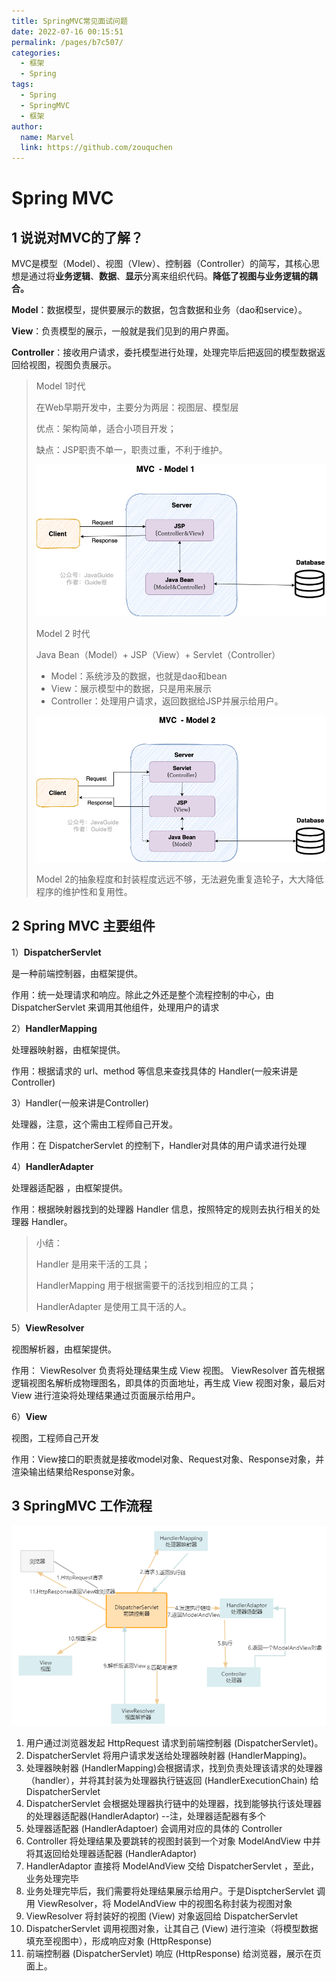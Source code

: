 ```yaml
---
title: SpringMVC常见面试问题
date: 2022-07-16 00:15:51
permalink: /pages/b7c507/
categories:
  - 框架
  - Spring
tags:
  - Spring
  - SpringMVC
  - 框架
author: 
  name: Marvel
  link: https://github.com/zouquchen
---
```

# Spring MVC

## 1 说说对MVC的了解？

MVC是模型（Model）、视图（VIew）、控制器（Controller）的简写，其核心思想是通过将**业务逻辑**、**数据**、**显示**分离来组织代码。**降低了视图与业务逻辑的耦合。**

**Model**：数据模型，提供要展示的数据，包含数据和业务（dao和service）。

**View**：负责模型的展示，一般就是我们见到的用户界面。

**Controller**：接收用户请求，委托模型进行处理，处理完毕后把返回的模型数据返回给视图，视图负责展示。

> Model 1时代
>
> 在Web早期开发中，主要分为两层：视图层、模型层
>
> 优点：架构简单，适合小项目开发；
>
> 缺点：JSP职责不单一，职责过重，不利于维护。
>
> <img src="https://raw.githubusercontent.com/zouquchen/Images/main/imgs2022/mvc-model1.png" alt="image-20221114152044835" style="zoom:80%;" />
>
> Model 2 时代
>
> Java Bean（Model）+ JSP（View）+ Servlet（Controller）
>
> - Model：系统涉及的数据，也就是dao和bean
> - View：展示模型中的数据，只是用来展示
> - Controller：处理用户请求，返回数据给JSP并展示给用户。
>
> <img src="https://raw.githubusercontent.com/zouquchen/Images/main/imgs2022/mvc-model2.png" alt="image-20221114152103300" style="zoom:80%;" />
>
> Model 2的抽象程度和封装程度远远不够，无法避免重复造轮子，大大降低程序的维护性和复用性。

## 2 Spring MVC 主要组件

1）**DispatcherServlet**

是一种前端控制器，由框架提供。

作用：统一处理请求和响应。除此之外还是整个流程控制的中心，由 DispatcherServlet 来调用其他组件，处理用户的请求

2）**HandlerMapping**

处理器映射器，由框架提供。

作用：根据请求的 url、method 等信息来查找具体的 Handler(一般来讲是Controller)

3）Handler(一般来讲是Controller)

处理器，注意，这个需由工程师自己开发。

作用：在 DispatcherServlet 的控制下，Handler对具体的用户请求进行处理

4）**HandlerAdapter**

处理器适配器 ，由框架提供。

作用：根据映射器找到的处理器 Handler 信息，按照特定的规则去执行相关的处理器 Handler。

> 小结：
>
> Handler 是用来干活的工具；
>
> HandlerMapping 用于根据需要干的活找到相应的工具；
>
> HandlerAdapter 是使用工具干活的人。

5）**ViewResolver**

视图解析器，由框架提供。

作用： ViewResolver 负责将处理结果生成 View 视图。 ViewResolver 首先根据逻辑视图名解析成物理图名，即具体的页面地址，再生成 View 视图对象，最后对 View 进行渲染将处理结果通过页面展示给用户。

6）**View**

视图，工程师自己开发

作用：View接口的职责就是接收model对象、Request对象、Response对象，并渲染输出结果给Response对象。

## 3 SpringMVC 工作流程

![image-20220609225445322](https://raw.githubusercontent.com/zouquchen/Images/main/imgs2022/mvc-dispatcherServlet.png)



1. 用户通过浏览器发起 HttpRequest 请求到前端控制器 (DispatcherServlet)。
2. DispatcherServlet 将用户请求发送给处理器映射器 (HandlerMapping)。
3. 处理器映射器 (HandlerMapping)会根据请求，找到负责处理该请求的处理器（handler），并将其封装为处理器执行链返回 (HandlerExecutionChain) 给 DispatcherServlet 
4. DispatcherServlet 会根据处理器执行链中的处理器，找到能够执行该处理器的处理器适配器(HandlerAdaptor)    --注，处理器适配器有多个
5. 处理器适配器 (HandlerAdaptoer) 会调用对应的具体的 Controller
6. Controller 将处理结果及要跳转的视图封装到一个对象 ModelAndView 中并将其返回给处理器适配器 (HandlerAdaptor)
7. HandlerAdaptor 直接将 ModelAndView 交给 DispatcherServlet ，至此，业务处理完毕
8. 业务处理完毕后，我们需要将处理结果展示给用户。于是DisptcherServlet 调用 ViewResolver，将 ModelAndView 中的视图名称封装为视图对象
9. ViewResolver 将封装好的视图 (View) 对象返回给 DispatcherServlet
10. DispatcherServlet 调用视图对象，让其自己 (View) 进行渲染（将模型数据填充至视图中），形成响应对象 (HttpResponse)
11. 前端控制器 (DispatcherServlet) 响应 (HttpResponse) 给浏览器，展示在页面上。

